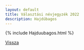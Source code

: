 ```yaml
---
layout: default
title: Választási névjegyzék 2022
description: Hajdúbagos
---
```


{% include Hajduubagos.html %}

[Vissza](./)